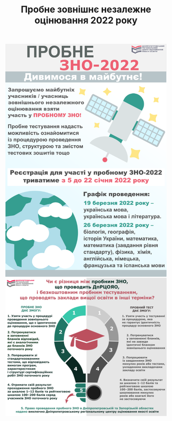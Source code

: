 ﻿---
title: Пробне зовнішнє незалежне оцінювання 2022 року
---

[![](1.png)](https://dneprtest.dp.ua/cms/index.php/component/content/article?id=827&fbclid=IwAR3tUWK3ZirzdW5MZzJ5X2efqzvoX9nns7WeG5O5VIKqJaZTFwCYpNhN2ao)
[![](2.png)](https://dneprtest.dp.ua/cms/index.php/component/content/article?id=827&fbclid=IwAR3tUWK3ZirzdW5MZzJ5X2efqzvoX9nns7WeG5O5VIKqJaZTFwCYpNhN2ao)